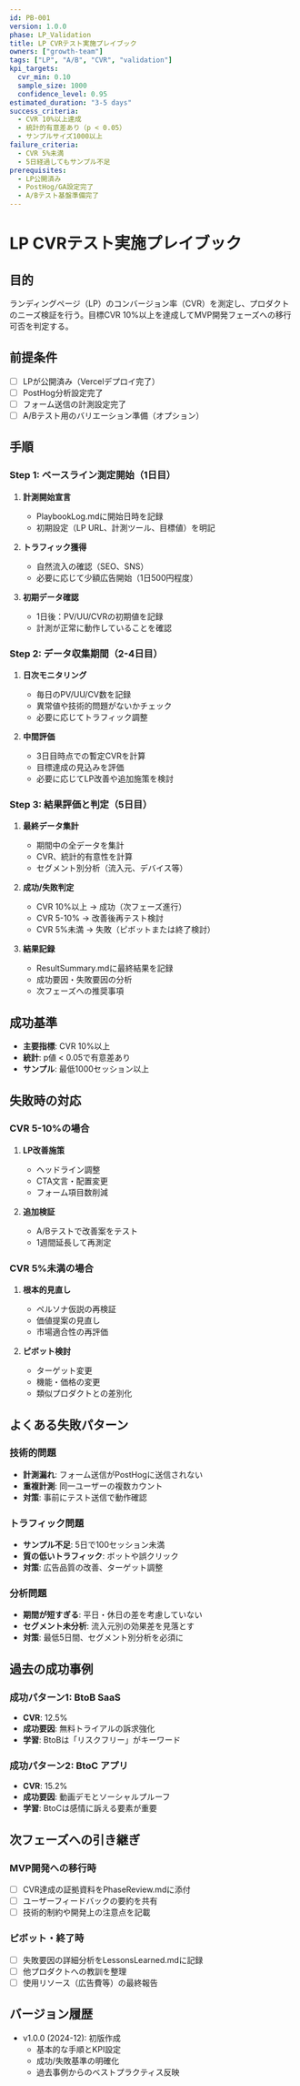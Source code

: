 ```yaml
---
id: PB-001
version: 1.0.0
phase: LP_Validation
title: LP CVRテスト実施プレイブック
owners: ["growth-team"]
tags: ["LP", "A/B", "CVR", "validation"]
kpi_targets:
  cvr_min: 0.10
  sample_size: 1000
  confidence_level: 0.95
estimated_duration: "3-5 days"
success_criteria:
  - CVR 10%以上達成
  - 統計的有意差あり（p < 0.05）
  - サンプルサイズ1000以上
failure_criteria:
  - CVR 5%未満
  - 5日経過してもサンプル不足
prerequisites:
  - LP公開済み
  - PostHog/GA設定完了
  - A/Bテスト基盤準備完了
---
```


# LP CVRテスト実施プレイブック

## 目的
ランディングページ（LP）のコンバージョン率（CVR）を測定し、プロダクトのニーズ検証を行う。目標CVR 10%以上を達成してMVP開発フェーズへの移行可否を判定する。

## 前提条件
- [ ] LPが公開済み（Vercelデプロイ完了）
- [ ] PostHog分析設定完了
- [ ] フォーム送信の計測設定完了
- [ ] A/Bテスト用のバリエーション準備（オプション）

## 手順

### Step 1: ベースライン測定開始（1日目）
1. **計測開始宣言**
   - PlaybookLog.mdに開始日時を記録
   - 初期設定（LP URL、計測ツール、目標値）を明記

2. **トラフィック獲得**
   - 自然流入の確認（SEO、SNS）
   - 必要に応じて少額広告開始（1日500円程度）

3. **初期データ確認**
   - 1日後：PV/UU/CVRの初期値を記録
   - 計測が正常に動作していることを確認

### Step 2: データ収集期間（2-4日目）
1. **日次モニタリング**
   - 毎日のPV/UU/CV数を記録
   - 異常値や技術的問題がないかチェック
   - 必要に応じてトラフィック調整

2. **中間評価**
   - 3日目時点での暫定CVRを計算
   - 目標達成の見込みを評価
   - 必要に応じてLP改善や追加施策を検討

### Step 3: 結果評価と判定（5日目）
1. **最終データ集計**
   - 期間中の全データを集計
   - CVR、統計的有意性を計算
   - セグメント別分析（流入元、デバイス等）

2. **成功/失敗判定**
   - CVR 10%以上 → 成功（次フェーズ進行）
   - CVR 5-10% → 改善後再テスト検討
   - CVR 5%未満 → 失敗（ピボットまたは終了検討）

3. **結果記録**
   - ResultSummary.mdに最終結果を記録
   - 成功要因・失敗要因の分析
   - 次フェーズへの推奨事項

## 成功基準
- **主要指標**: CVR 10%以上
- **統計**: p値 < 0.05で有意差あり
- **サンプル**: 最低1000セッション以上

## 失敗時の対応

### CVR 5-10%の場合
1. **LP改善施策**
   - ヘッドライン調整
   - CTA文言・配置変更
   - フォーム項目数削減
   
2. **追加検証**
   - A/Bテストで改善案をテスト
   - 1週間延長して再測定

### CVR 5%未満の場合
1. **根本的見直し**
   - ペルソナ仮説の再検証
   - 価値提案の見直し
   - 市場適合性の再評価

2. **ピボット検討**
   - ターゲット変更
   - 機能・価格の変更
   - 類似プロダクトとの差別化

## よくある失敗パターン

### 技術的問題
- **計測漏れ**: フォーム送信がPostHogに送信されない
- **重複計測**: 同一ユーザーの複数カウント
- **対策**: 事前にテスト送信で動作確認

### トラフィック問題  
- **サンプル不足**: 5日で100セッション未満
- **質の低いトラフィック**: ボットや誤クリック
- **対策**: 広告品質の改善、ターゲット調整

### 分析問題
- **期間が短すぎる**: 平日・休日の差を考慮していない
- **セグメント未分析**: 流入元別の効果差を見落とす
- **対策**: 最低5日間、セグメント別分析を必須に

## 過去の成功事例

### 成功パターン1: BtoB SaaS
- **CVR**: 12.5%
- **成功要因**: 無料トライアルの訴求強化
- **学習**: BtoBは「リスクフリー」がキーワード

### 成功パターン2: BtoC アプリ
- **CVR**: 15.2% 
- **成功要因**: 動画デモとソーシャルプルーフ
- **学習**: BtoCは感情に訴える要素が重要

## 次フェーズへの引き継ぎ

### MVP開発への移行時
- [ ] CVR達成の証拠資料をPhaseReview.mdに添付
- [ ] ユーザーフィードバックの要約を共有
- [ ] 技術的制約や開発上の注意点を記載

### ピボット・終了時
- [ ] 失敗要因の詳細分析をLessonsLearned.mdに記録
- [ ] 他プロダクトへの教訓を整理
- [ ] 使用リソース（広告費等）の最終報告

## バージョン履歴
- v1.0.0 (2024-12): 初版作成
  - 基本的な手順とKPI設定
  - 成功/失敗基準の明確化
  - 過去事例からのベストプラクティス反映